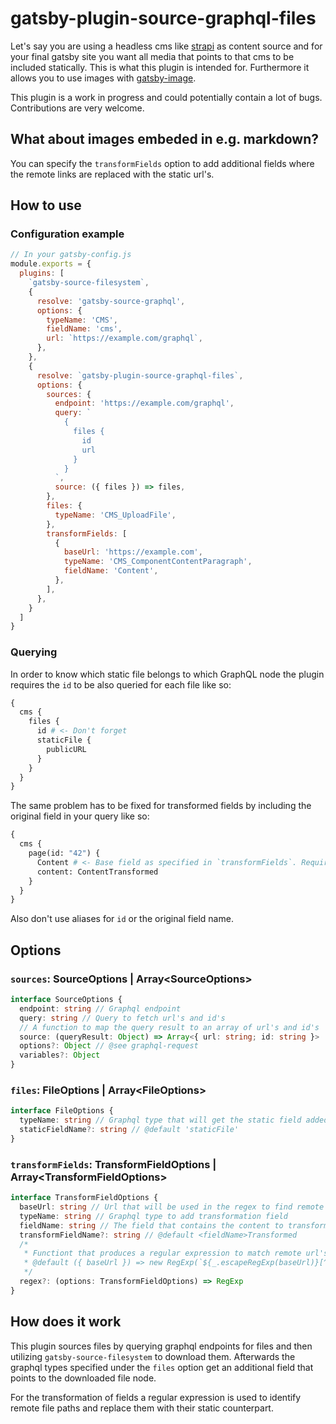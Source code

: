 # gatsby-plugin-source-graphql-files

Let's say you are using a headless cms like [strapi](http://strapi.de/) as content source and for your final gatsby site you want all media that points to that cms to be included statically. This is what this plugin is intended for. Furthermore it allows you to use images with [gatsby-image](https://www.gatsbyjs.org/packages/gatsby-image/).

This plugin is a work in progress and could potentially contain a lot of bugs. Contributions are very welcome.

## What about images embeded in e.g. markdown?

You can specify the `transformFields` option to add additional fields where the remote links are replaced with the static url's.

<!--
## Install

```
npm install --save gatsby-plugin-source-graphql-files
```
-->

## How to use

### Configuration example

```js
// In your gatsby-config.js
module.exports = {
  plugins: [
    `gatsby-source-filesystem`,
    {
      resolve: 'gatsby-source-graphql',
      options: {
        typeName: 'CMS',
        fieldName: 'cms',
        url: `https://example.com/graphql`,
      },
    },
    {
      resolve: `gatsby-plugin-source-graphql-files`,
      options: {
        sources: {
          endpoint: 'https://example.com/graphql',
          query: `
            {
              files {
                id
                url
              }
            }
          `,
          source: ({ files }) => files,
        },
        files: {
          typeName: 'CMS_UploadFile',
        },
        transformFields: [
          {
            baseUrl: 'https://example.com',
            typeName: 'CMS_ComponentContentParagraph',
            fieldName: 'Content',
          },
        ],
      },
    }
  ]
}
```

### Querying

In order to know which static file belongs to which GraphQL node the plugin requires the `id` to be also queried for each file like so:

```graphql
{
  cms {
    files {
      id # <- Don't forget
      staticFile {
        publicURL
      }
    }
  }
}
```

The same problem has to be fixed for transformed fields by including the original field in your query like so:

```graphql
{
  cms {
    page(id: "42") {
      Content # <- Base field as specified in `transformFields`. Required to know the content to transform
      content: ContentTransformed
    }
  }
}
```

Also don't use aliases for `id` or the original field name.

## Options

### `sources`: SourceOptions | Array\<SourceOptions>

```ts
interface SourceOptions {
  endpoint: string // Graphql endpoint
  query: string // Query to fetch url's and id's
  // A function to map the query result to an array of url's and id's
  source: (queryResult: Object) => Array<{ url: string; id: string }>
  options?: Object // @see graphql-request
  variables?: Object
}
```

### `files`: FileOptions | Array\<FileOptions>

```ts
interface FileOptions {
  typeName: string // Graphql type that will get the static field added
  staticFieldName?: string // @default 'staticFile'
}
```

### `transformFields`: TransformFieldOptions | Array\<TransformFieldOptions>

```ts
interface TransformFieldOptions {
  baseUrl: string // Url that will be used in the regex to find remote file url's
  typeName: string // Graphql type to add transformation field
  fieldName: string // The field that contains the content to transform
  transformFieldName?: string // @default <fieldName>Transformed
  /*
   * Functiont that produces a regular expression to match remote url's
   * @default ({ baseUrl }) => new RegExp(`${_.escapeRegExp(baseUrl)}[^ )]+`, 'g')
   */
  regex?: (options: TransformFieldOptions) => RegExp
}
```

## How does it work

This plugin sources files by querying graphql endpoints for files and then utilizing `gatsby-source-filesystem` to download them. Afterwards the graphql types specified under the `files` option get an additional field that points to the downloaded file node.

For the transformation of fields a regular expression is used to identify remote file paths and replace them with their static counterpart.

